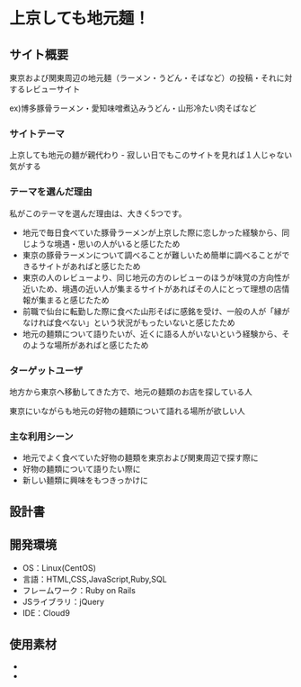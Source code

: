 # 上京しても地元麺！

## サイト概要
東京および関東周辺の地元麺（ラーメン・うどん・そばなど）の投稿・それに対するレビューサイト

ex)博多豚骨ラーメン・愛知味噌煮込みうどん・山形冷たい肉そばなど

### サイトテーマ
上京しても地元の麺が親代わり - 寂しい日でもこのサイトを見れば１人じゃない気がする

### テーマを選んだ理由
私がこのテーマを選んだ理由は、大きく5つです。
* 地元で毎日食べていた豚骨ラーメンが上京した際に恋しかった経験から、同じような境遇・思いの人がいると感じたため
* 東京の豚骨ラーメンについて調べることが難しいため簡単に調べることができるサイトがあればと感じたため
* 東京の人のレビューより、同じ地元の方のレビューのほうが味覚の方向性が近いため、境遇の近い人が集まるサイトがあればその人にとって理想の店情報が集まると感じたため
* 前職で仙台に転勤した際に食べた山形そばに感銘を受け、一般の人が「縁がなければ食べない」という状況がもったいないと感じたため
* 地元の麺類について語りたいが、近くに語る人がいないという経験から、そのような場所があればと感じたため

### ターゲットユーザ
地方から東京へ移動してきた方で、地元の麺類のお店を探している人

東京にいながらも地元の好物の麺類について語れる場所が欲しい人

### 主な利用シーン
* 地元でよく食べていた好物の麺類を東京および関東周辺で探す際に
* 好物の麺類について語りたい際に
* 新しい麺類に興味をもつきっかけに

## 設計書


## 開発環境
- OS：Linux(CentOS)
- 言語：HTML,CSS,JavaScript,Ruby,SQL
- フレームワーク：Ruby on Rails
- JSライブラリ：jQuery
- IDE：Cloud9

## 使用素材
-
-
